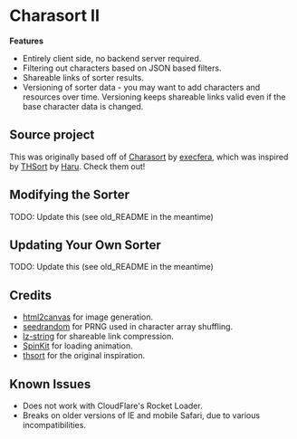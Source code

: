 # Charasort II

**Features**
 * Entirely client side, no backend server required.
 * Filtering out characters based on JSON based filters.
 * Shareable links of sorter results.
 * Versioning of sorter data - you may want to add characters and resources over time. Versioning keeps shareable links valid even if the base character data is changed.

## Source project
This was originally based off of [Charasort](https://github.com/execfera/charasort/) by [execfera](https://github.com/execfera/), which was inspired by [THSort](http://mainyan.sakura.ne.jp/thsort.html) by [Haru](https://twitter.com/harumainya). Check them out!

## Modifying the Sorter
TODO: Update this (see old_README in the meantime)

## Updating Your Own Sorter
TODO: Update this (see old_README in the meantime)

## Credits

 * [html2canvas](https://github.com/niklasvh/html2canvas/) for image generation.
 * [seedrandom](https://github.com/davidbau/seedrandom) for PRNG used in character array shuffling.
 * [lz-string](https://github.com/pieroxy/lz-string) for shareable link compression.
 * [SpinKit](http://tobiasahlin.com/spinkit/) for loading animation.
 * [thsort](http://mainyan.sakura.ne.jp/thsort.html) for the original inspiration.

## Known Issues

 * Does not work with CloudFlare's Rocket Loader.
 * Breaks on older versions of IE and mobile Safari, due to various incompatibilities.
